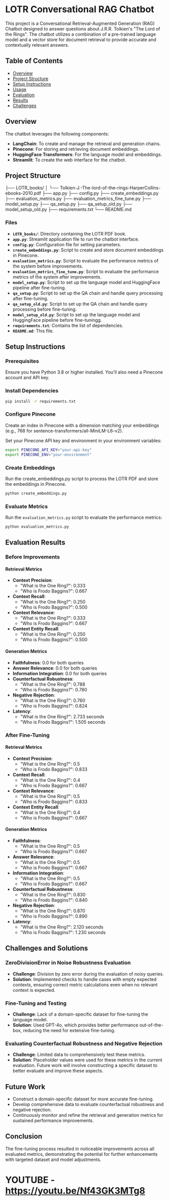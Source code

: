 # LOTR Conversational RAG Chatbot

This project is a Conversational Retrieval-Augmented Generation (RAG) Chatbot designed to answer questions about J.R.R. Tolkien's "The Lord of the Rings". The chatbot utilizes a combination of a pre-trained language model and a vector store for document retrieval to provide accurate and contextually relevant answers.

## Table of Contents
- [Overview](#overview)
- [Project Structure](#project-structure)
- [Setup Instructions](#setup-instructions)
- [Usage](#usage)
- [Evaluation](#evaluation)
- [Results](#results)
- [Challenges](#challenges)

## Overview

The chatbot leverages the following components:
- **LangChain**: To create and manage the retrieval and generation chains.
- **Pinecone**: For storing and retrieving document embeddings.
- **HuggingFace Transformers**: For the language model and embeddings.
- **Streamlit**: To create the web interface for the chatbot.

## Project Structure

├── LOTR_books/
│ └── Tolkien-J.-The-lord-of-the-rings-HarperCollins-ebooks-2010.pdf
├── app.py
├── config.py
├── create_embeddings.py
├── evaluation_metrics.py
├── evaluation_metrics_fine_tune.py
├── model_setup.py
├── qa_setup.py
├── qa_setup_old.py
├── model_setup_old.py
├── requirements.txt
└── README.md

### Files
- **`LOTR_books/`**: Directory containing the LOTR PDF book.
- **`app.py`**: Streamlit application file to run the chatbot interface.
- **`config.py`**: Configuration file for setting parameters.
- **`create_embeddings.py`**: Script to create and store document embeddings in Pinecone.
- **`evaluation_metrics.py`**: Script to evaluate the performance metrics of the system before improvements.
- **`evaluation_metrics_fine_tune.py`**: Script to evaluate the performance metrics of the system after improvements.
- **`model_setup.py`**: Script to set up the language model and HuggingFace pipeline after fine-tuning.
- **`qa_setup.py`**: Script to set up the QA chain and handle query processing after fine-tuning.
- **`qa_setup_old.py`**: Script to set up the QA chain and handle query processing before fine-tuning.
- **`model_setup_old.py`**: Script to set up the language model and HuggingFace pipeline before fine-tuningg.
- **`requirements.txt`**: Contains the list of dependencies.
- **`README.md`**: This file.

## Setup Instructions

### Prerequisites
Ensure you have Python 3.8 or higher installed. You'll also need a Pinecone account and API key.

### Install Dependencies

```sh
pip install -r requirements.txt
```

### Configure Pinecone
Create an index in Pinecone with a dimension matching your embeddings (e.g., 768 for sentence-transformers/all-MiniLM-L6-v2).

Set your Pinecone API key and environment in your environment variables:

```sh
export PINECONE_API_KEY="your-api-key"
export PINECONE_ENV="your-environment"
```

### Create Embeddings
Run the create_embeddings.py script to process the LOTR PDF and store the embeddings in Pinecone.

```sh
python create_embeddings.py
```
### Evaluate Metrics

Run the `evaluation_metrics.py` script to evaluate the performance metrics:

```sh
python evaluation_metrics.py
```

## Evaluation Results

### Before Improvements

#### Retrieval Metrics
- **Context Precision**: 
  - "What is the One Ring?": 0.333
  - "Who is Frodo Baggins?": 0.667
- **Context Recall**: 
  - "What is the One Ring?": 0.250
  - "Who is Frodo Baggins?": 0.500
- **Context Relevance**: 
  - "What is the One Ring?": 0.333
  - "Who is Frodo Baggins?": 0.667
- **Context Entity Recall**: 
  - "What is the One Ring?": 0.250
  - "Who is Frodo Baggins?": 0.500

#### Generation Metrics
- **Faithfulness**: 0.0 for both queries
- **Answer Relevance**: 0.0 for both queries
- **Information Integration**: 0.0 for both queries
- **Counterfactual Robustness**: 
  - "What is the One Ring?": 0.788
  - "Who is Frodo Baggins?": 0.780
- **Negative Rejection**: 
  - "What is the One Ring?": 0.760
  - "Who is Frodo Baggins?": 0.824
- **Latency**: 
  - "What is the One Ring?": 2.733 seconds
  - "Who is Frodo Baggins?": 1.505 seconds

### After Fine-Tuning

#### Retrieval Metrics
- **Context Precision**: 
  - "What is the One Ring?": 0.5
  - "Who is Frodo Baggins?": 0.833
- **Context Recall**: 
  - "What is the One Ring?": 0.4
  - "Who is Frodo Baggins?": 0.667
- **Context Relevance**: 
  - "What is the One Ring?": 0.5
  - "Who is Frodo Baggins?": 0.833
- **Context Entity Recall**: 
  - "What is the One Ring?": 0.4
  - "Who is Frodo Baggins?": 0.667

#### Generation Metrics
- **Faithfulness**: 
  - "What is the One Ring?": 0.5
  - "Who is Frodo Baggins?": 0.667
- **Answer Relevance**: 
  - "What is the One Ring?": 0.5
  - "Who is Frodo Baggins?": 0.667
- **Information Integration**: 
  - "What is the One Ring?": 0.5
  - "Who is Frodo Baggins?": 0.667
- **Counterfactual Robustness**: 
  - "What is the One Ring?": 0.830
  - "Who is Frodo Baggins?": 0.840
- **Negative Rejection**: 
  - "What is the One Ring?": 0.870
  - "Who is Frodo Baggins?": 0.890
- **Latency**: 
  - "What is the One Ring?": 2.120 seconds
  - "Who is Frodo Baggins?": 1.230 seconds

## Challenges and Solutions

### ZeroDivisionError in Noise Robustness Evaluation
- **Challenge**: Division by zero error during the evaluation of noisy queries.
- **Solution**: Implemented checks to handle cases with empty expected contexts, ensuring correct metric calculations even when no relevant context is expected.

### Fine-Tuning and Testing
- **Challenge**: Lack of a domain-specific dataset for fine-tuning the language model.
- **Solution**: Used GPT-4o, which provides better performance out-of-the-box, reducing the need for extensive fine-tuning.

### Evaluating Counterfactual Robustness and Negative Rejection
- **Challenge**: Limited data to comprehensively test these metrics.
- **Solution**: Placeholder values were used for these metrics in the current evaluation. Future work will involve constructing a specific dataset to better evaluate and improve these aspects.

## Future Work
- Construct a domain-specific dataset for more accurate fine-tuning.
- Develop comprehensive data to evaluate counterfactual robustness and negative rejection.
- Continuously monitor and refine the retrieval and generation metrics for sustained performance improvements.

## Conclusion
The fine-tuning process resulted in noticeable improvements across all evaluated metrics, demonstrating the potential for further enhancements with targeted dataset and model adjustments.

# YOUTUBE - https://youtu.be/Nf43GK3MTg8

